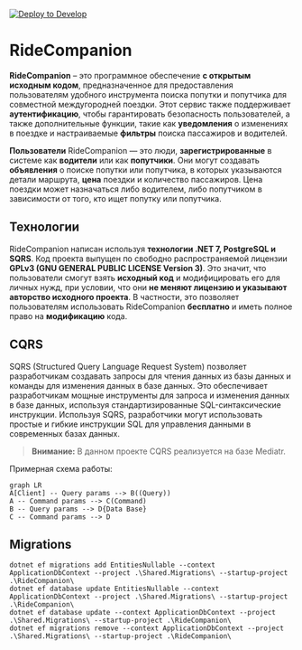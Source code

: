 [![Deploy to Develop](https://github.com/RideCompanion/RideCompanion/actions/workflows/publishDevelop.yml/badge.svg?branch=develop)](https://github.com/RideCompanion/RideCompanion/actions/workflows/publishDevelop.yml)

# RideCompanion

**RideCompanion** – это программное обеспечение **с открытым исходным кодом**, предназначенное для предоставления пользователям удобного инструмента поиска попутки и попутчика для совместной междугородней поездки. Этот сервис также поддерживает **аутентификацию**, чтобы гарантировать безопасность пользователей, а также дополнительные функции, такие как **уведомления** о изменениях в поездке и настраиваемые **фильтры** поиска пассажиров и водителей.

**Пользователи** RideCompanion  — это люди, **зарегистрированные** в системе как **водители** или как **попутчики**. Они могут создавать **объявления** о поиске попутки или попутчика, в которых указываются детали маршрута, **цена** поездки и количество пассажиров. Цена поездки может назначаться либо водителем, либо попутчиком в зависимости от того, кто ищет попутку или попутчика.  

## Технологии

RideCompanion  написан используя **технологии .NET 7, PostgreSQL и SQRS**. Код проекта выпущен по свободно распространяемой лицензии **GPLv3 (GNU GENERAL PUBLIC LICENSE Version  3)**. Это значит, что пользователи смогут взять **исходный код** и модифицировать его для личных нужд, при условии, что они **не меняют лицензию и указывают авторство исходного проекта**. В частности, это позволяет пользователям использовать RideCompanion  **бесплатно** и иметь полное право на **модификацию** кода.

## CQRS

SQRS (Structured  Query Language Request System) позволяет разработчикам создавать запросы для чтения данных из базы данных и команды для изменения данных в базе данных. Это обеспечивает разработчикам мощные инструменты для запроса и изменения данных в базе данных, используя стандартизированные SQL-синтаксические инструкции. Используя SQRS, разработчики могут использовать простые и гибкие инструкции SQL для управления данными в современных базах данных.

> **Внимание:** В данном проекте CQRS реализуется на базе Mediatr.

Примерная схема работы:

```mermaid
graph LR
A[Client] -- Query params --> B((Query))
A -- Command params --> C(Command)
B -- Query params --> D{Data Base}
C -- Command params --> D
```

## Migrations
```
dotnet ef migrations add EntitiesNullable --context ApplicationDbContext --project .\Shared.Migrations\ --startup-project .\RideCompanion\
dotnet ef database update EntitiesNullable --context ApplicationDbContext --project .\Shared.Migrations\ --startup-project .\RideCompanion\
dotnet ef database update --context ApplicationDbContext --project .\Shared.Migrations\ --startup-project .\RideCompanion\
dotnet ef migrations remove --context ApplicationDbContext --project .\Shared.Migrations\ --startup-project .\RideCompanion\
```


